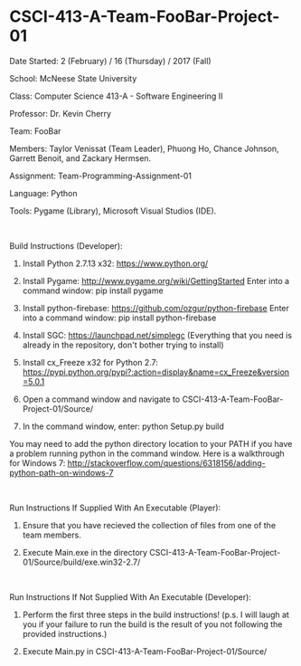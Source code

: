 # CSCI-413-A-Team-FooBar-Project-01

Date Started:     2 (February) / 16 (Thursday) / 2017 (Fall)

School:           McNeese State University

Class:            Computer Science 413-A - Software Engineering II

Professor:        Dr. Kevin Cherry

Team:             FooBar

Members:          Taylor Venissat (Team Leader), Phuong Ho, Chance Johnson,
                   Garrett Benoit, and Zackary Hermsen.

Assignment:       Team-Programming-Assignment-01

Language:         Python

Tools:            Pygame (Library), Microsoft Visual Studios (IDE).

<br />

Build Instructions (Developer):

1) Install Python 2.7.13 x32: https://www.python.org/

2) Install Pygame: http://www.pygame.org/wiki/GettingStarted
	Enter into a command window: pip install pygame

3) Install python-firebase: https://github.com/ozgur/python-firebase
	Enter into a command window: pip install python-firebase

4) Install SGC: https://launchpad.net/simplegc
	(Everything that you need is already in the repository, don't bother trying to install)

5) Install cx_Freeze x32 for Python 2.7:
https://pypi.python.org/pypi?:action=display&name=cx_Freeze&version=5.0.1

6) Open a command window and navigate to CSCI-413-A-Team-FooBar-Project-01/Source/

7) In the command window, enter: python Setup.py build

You may need to add the python directory location to your PATH if you have a
problem running python in the command window. Here is a walkthrough for
Windows 7:
http://stackoverflow.com/questions/6318156/adding-python-path-on-windows-7

<br />

Run Instructions If Supplied With An Executable (Player):

1) Ensure that you have recieved the collection of files from one of the team members.

2) Execute Main.exe in the directory CSCI-413-A-Team-FooBar-Project-01/Source/build/exe.win32-2.7/

<br />

Run Instructions If Not Supplied With An Executable (Developer):

1) Perform the first three steps in the build instructions! 
	(p.s. I will laugh at you if your failure to run the build is the result of you not following the provided instructions.)

2) Execute Main.py in CSCI-413-A-Team-FooBar-Project-01/Source/

